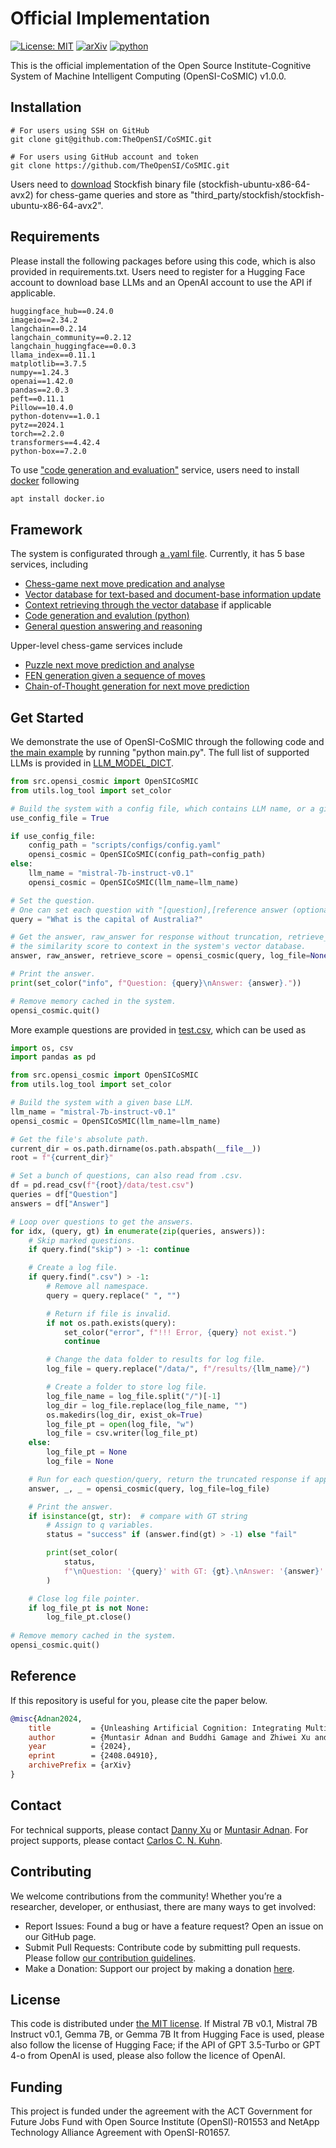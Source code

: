 # Official Implementation
[![License: MIT](https://img.shields.io/badge/License-MIT-red.svg)](https://opensource.org/licenses/MIT)
[![arXiv](https://img.shields.io/badge/arXiv-2408.04910-oliver.svg)](https://arxiv.org/abs/2408.04910)
[![python](https://img.shields.io/badge/Python-3.8-3776AB.svg?style=flat&logo=python&logoColor=white)](https://www.python.org)

This is the official implementation of the Open Source Institute-Cognitive System of Machine Intelligent Computing (OpenSI-CoSMIC) v1.0.0.

## Installation

```
# For users using SSH on GitHub
git clone git@github.com:TheOpenSI/CoSMIC.git

# For users using GitHub account and token
git clone https://github.com/TheOpenSI/CoSMIC.git
```
Users need to [download](https://stockfishchess.org/download/linux/) Stockfish binary file (stockfish-ubuntu-x86-64-avx2) for chess-game queries
and store as "third_party/stockfish/stockfish-ubuntu-x86-64-avx2".

## Requirements
Please install the following packages before using this code, which is also provided in requirements.txt.
Users need to register for a Hugging Face account to download base LLMs and an OpenAI account to use the API if applicable.

```
huggingface_hub==0.24.0
imageio==2.34.2
langchain==0.2.14
langchain_community==0.2.12
langchain_huggingface==0.0.3
llama_index==0.11.1
matplotlib==3.7.5
numpy==1.24.3
openai==1.42.0
pandas==2.0.3
peft==0.11.1
Pillow==10.4.0
python-dotenv==1.0.1
pytz==2024.1
torch==2.2.0
transformers==4.42.4
python-box==7.2.0
```

To use ["code generation and evaluation"](modules/code_generation/code_generation.py) service,
users need to install [docker](https://docs.docker.com/engine/install/) following
```bash
apt install docker.io
```

## Framework
The system is configurated through [a .yaml file](scripts/configs/config.yaml).
Currently, it has 5 base services, including

- [Chess-game next move predication and analyse](src/services/chess.py)
- [Vector database for text-based and document-base information update](src/services/vector_database.py)
- [Context retrieving through the vector database](src/services/rag.py) if applicable
- [Code generation and evalution (python)](src/services/pycapsule.py)
- [General question answering and reasoning](src/services/qa.py)

Upper-level chess-game services include

- [Puzzle next move prediction and analyse](src/modules/chess_qa_puzzle.py)
- [FEN generation given a sequence of moves](src/modules/chess_genfen.py)
- [Chain-of-Thought generation for next move prediction](src/modules/chess_gencot.py)


## Get Started
We demonstrate the use of OpenSI-CoSMIC through the following code and [the main example](main.py) by running "python main.py".
The full list of supported LLMs is provided in [LLM_MODEL_DICT](src/maps.py).
```python
from src.opensi_cosmic import OpenSICoSMIC
from utils.log_tool import set_color

# Build the system with a config file, which contains LLM name, or a given base LLM name.
use_config_file = True

if use_config_file:
    config_path = "scripts/configs/config.yaml"
    opensi_cosmic = OpenSICoSMIC(config_path=config_path)
else:
    llm_name = "mistral-7b-instruct-v0.1"
    opensi_cosmic = OpenSICoSMIC(llm_name=llm_name)

# Set the question.
# One can set each question with "[question],[reference answer (optional)]" in a .csv file.
query = "What is the capital of Australia?"

# Get the answer, raw_answer for response without truncation, retrieve_score (if switched on) for
# the similarity score to context in the system's vector database.
answer, raw_answer, retrieve_score = opensi_cosmic(query, log_file=None)

# Print the answer.
print(set_color("info", f"Question: {query}\nAnswer: {answer}."))

# Remove memory cached in the system.
opensi_cosmic.quit()
```
More example questions are provided in [test.csv](data/test.csv), which can be used as
```python
import os, csv
import pandas as pd

from src.opensi_cosmic import OpenSICoSMIC
from utils.log_tool import set_color

# Build the system with a given base LLM.
llm_name = "mistral-7b-instruct-v0.1"
opensi_cosmic = OpenSICoSMIC(llm_name=llm_name)

# Get the file's absolute path.
current_dir = os.path.dirname(os.path.abspath(__file__))
root = f"{current_dir}"

# Set a bunch of questions, can also read from .csv.
df = pd.read_csv(f"{root}/data/test.csv")
queries = df["Question"]
answers = df["Answer"]

# Loop over questions to get the answers.
for idx, (query, gt) in enumerate(zip(queries, answers)):
    # Skip marked questions.
    if query.find("skip") > -1: continue

    # Create a log file.
    if query.find(".csv") > -1:
        # Remove all namespace.
        query = query.replace(" ", "")

        # Return if file is invalid.
        if not os.path.exists(query):
            set_color("error", f"!!! Error, {query} not exist.")
            continue

        # Change the data folder to results for log file.
        log_file = query.replace("/data/", f"/results/{llm_name}/")

        # Create a folder to store log file.
        log_file_name = log_file.split("/")[-1]
        log_dir = log_file.replace(log_file_name, "")
        os.makedirs(log_dir, exist_ok=True)
        log_file_pt = open(log_file, "w")
        log_file = csv.writer(log_file_pt)
    else:
        log_file_pt = None
        log_file = None

    # Run for each question/query, return the truncated response if applicable.
    answer, _, _ = opensi_cosmic(query, log_file=log_file)

    # Print the answer.
    if isinstance(gt, str):  # compare with GT string
        # Assign to q variables.
        status = "success" if (answer.find(gt) > -1) else "fail"

        print(set_color(
            status,
            f"\nQuestion: '{query}' with GT: {gt}.\nAnswer: '{answer}'.\n")
        )

    # Close log file pointer.
    if log_file_pt is not None:
        log_file_pt.close()
    
# Remove memory cached in the system.
opensi_cosmic.quit()
```

## Reference
If this repository is useful for you, please cite the paper below.
```bibtex
@misc{Adnan2024,
    title         = {Unleashing Artificial Cognition: Integrating Multiple AI Systems},
    author        = {Muntasir Adnan and Buddhi Gamage and Zhiwei Xu and Damith Herath and Carlos C. N. Kuhn},
    year          = {2024},
    eprint        = {2408.04910},
    archivePrefix = {arXiv}
}
```

## Contact
For technical supports, please contact [Danny Xu](mailto:danny.xu@canberra.edu.au) or [Muntasir Adnan](mailto:adnan.adnan@canberra.edu.au).
For project supports, please contact [Carlos C. N. Kuhn](mailto:carlos.noschangkuhn@canberra.edu.au).

## Contributing

We welcome contributions from the community! Whether you’re a researcher, developer, or enthusiast, there are many ways to get involved:

 - Report Issues: Found a bug or have a feature request? Open an issue on our GitHub page.
 - Submit Pull Requests: Contribute code by submitting pull requests. Please follow [our contribution guidelines](CONTRIBUTING).
 - Make a Donation: Support our project by making a donation [here](https://payments.canberra.edu.au/Misc/tran?tran-type=OPENSI).

## License
This code is distributed under [the MIT license](LICENSE).
If Mistral 7B v0.1, Mistral 7B Instruct v0.1, Gemma 7B, or Gemma 7B It from Hugging Face is used, please also follow the license of Hugging Face;
if the API of GPT 3.5-Turbo or GPT 4-o from OpenAI is used, please also follow the licence of OpenAI.

## Funding
This project is funded under the agreement with the ACT Government for Future Jobs Fund with Open Source Institute (OpenSI)-R01553 and NetApp Technology Alliance Agreement with OpenSI-R01657.
